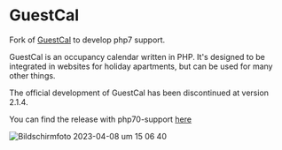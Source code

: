 # GuestCal
Fork of [GuestCal](https://sourceforge.net/projects/guestcal/) to develop php7 support.

GuestCal is an occupancy calendar written in PHP. It's designed to be integrated in websites for holiday apartments, but can be used for many other things.

The official development of GuestCal has been discontinued at version 2.1.4. 

You can find the release with php70-support [here](https://github.com/geimist/GuestCal/releases/tag/2.1.2_php70)

![Bildschirmfoto 2023-04-08 um 15 06 40](https://user-images.githubusercontent.com/29315520/230722904-34f4eef0-3024-4911-94eb-f122c2336660.png)
